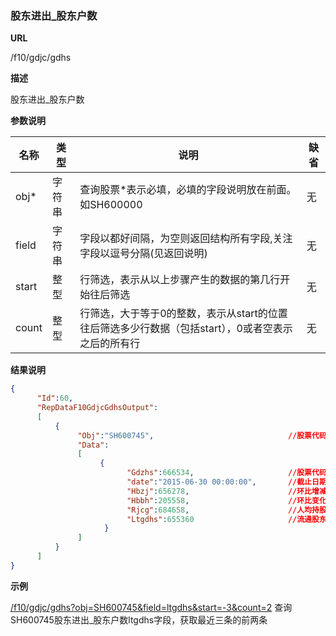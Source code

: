 
### 股东进出_股东户数

**URL**

/f10/gdjc/gdhs

**描述**

股东进出_股东户数

**参数说明**

|名称|类型|说明|缺省|
| -------- | -------- | -------- | -------- |
|obj\*|字符串|查询股票\*表示必填，必填的字段说明放在前面。如SH600000|无|
|field|字符串|字段以都好间隔，为空则返回结构所有字段,关注字段以逗号分隔(见返回说明)|无|
|start|整型|行筛选，表示从以上步骤产生的数据的第几行开始往后筛选|无|
|count|整型|行筛选，大于等于0的整数，表示从start的位置往后筛选多少行数据（包括start），0或者空表示之后的所有行|无|


**结果说明**

```json
{
      "Id":60,
      "RepDataF10GdjcGdhsOutput":
      [
          {
               "Obj":"SH600745",                              //股票代码
               "Data":
               [
                    {
                          "Gdzhs":666534,                     //股票代码
                          "date":"2015-06-30 00:00:00",       //截止日期
                          "Hbzj":656278,                      //环比增减 
                          "Hbbh":205558,                      //环比变化 
                          "Rjcg":684658,                      //人均持股 
                          "Ltgdhs":655360                     //流通股东户数
                     }
               ]
          }
      ]
}

```

**示例**

[/f10/gdjc/gdhs?obj=SH600745&field=ltgdhs&start=-3&count=2]($APIHOST$/f10/gdjc/gdhs?obj=SH600745&field=ltgdhs&start=-3&count=2)
查询SH600745股东进出_股东户数ltgdhs字段，获取最近三条的前两条
